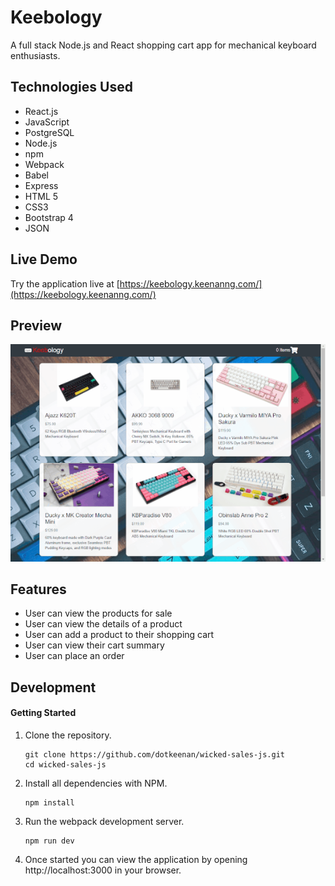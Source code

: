 # Keebology
A full stack Node.js and React shopping cart app for mechanical keyboard enthusiasts.

## Technologies Used
- React.js
- JavaScript
- PostgreSQL
- Node.js
- npm
- Webpack
- Babel
- Express
- HTML 5
- CSS3
- Bootstrap 4
- JSON

## Live Demo

Try the application live at [https://keebology.keenanng.com/](https://keebology.keenanng.com/)

## Preview
  <p align="center">
    <img src="./doc-images/keebology-demo.gif">
  </p>

## Features

- User can view the products for sale
- User can view the details of a product
- User can add a product to their shopping cart
- User can view their cart summary
- User can place an order

## Development

#### Getting Started

1. Clone the repository.

    ```shell
    git clone https://github.com/dotkeenan/wicked-sales-js.git
    cd wicked-sales-js
    ```

1. Install all dependencies with NPM.

    ```shell
    npm install
    ```

1. Run the webpack development server.

    ```shell
    npm run dev
    ```

1. Once started you can view the application by opening http://localhost:3000 in your browser.
